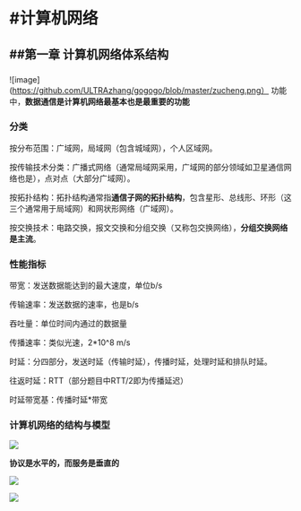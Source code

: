 # #计算机网络

## ##第一章 计算机网络体系结构

### 
![image](https://github.com/ULTRAzhang/gogogo/blob/master/zucheng.png）
功能中，**数据通信是计算机网络最基本也是最重要的功能**

### 分类

按分布范围：广域网，局域网（包含城域网），个人区域网。

按传输技术分类：广播式网络（通常局域网采用，广域网的部分领域如卫星通信网络也是），点对点（大部分广域网）。

按拓扑结构：拓扑结构通常指**通信子网的拓扑结构**，包含星形、总线形、环形（这三个通常用于局域网）和网状形网络（广域网）。

按交换技术：电路交换，报文交换和分组交换（又称包交换网络），**分组交换网络是主流**。

### 性能指标

带宽：发送数据能达到的最大速度，单位b/s

传输速率：发送数据的速率，也是b/s

吞吐量：单位时间内通过的数据量

传播速率：类似光速，2*10^8 m/s

时延：分四部分，发送时延（传输时延），传播时延，处理时延和排队时延。

往返时延：RTT（部分题目中RTT/2即为传播延迟）

时延带宽基：传播时延*带宽

### 计算机网络的结构与模型

![](D:\markdown\jieguo.PNG)

**协议是水平的，而服务是垂直的**

![](D:\markdown\cankaomoxing.PNG)

![](D:\markdown\butongdian.PNG)
